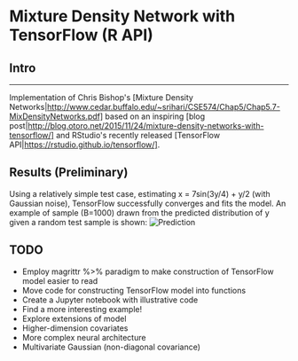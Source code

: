 # Mixture Density Network with TensorFlow (R API)
## Intro
---
Implementation of Chris Bishop's [Mixture Density Networks|http://www.cedar.buffalo.edu/~srihari/CSE574/Chap5/Chap5.7-MixDensityNetworks.pdf] 
based on an inspiring [blog post|http://blog.otoro.net/2015/11/24/mixture-density-networks-with-tensorflow/] and RStudio's recently
released [TensorFlow API|https://rstudio.github.io/tensorflow/].

## Results (Preliminary)
Using a relatively simple test case, estimating x = 7sin(3y/4) + y/2 (with Gaussian noise), TensorFlow successfully converges and fits the model. 
An example of sample (B=1000) drawn from the predicted distribution of y given a random test sample
is shown:
![Prediction](../assets/prediction.png)

## TODO
*  Employ magrittr %>% paradigm to make construction of TensorFlow model easier to read
*  Move code for constructing TensorFlow model into functions
*  Create a Jupyter notebook with illustrative code
*  Find a more interesting example!
*  Explore extensions of model
  *  Higher-dimension covariates
  *  More complex neural architecture
  *  Multivariate Gaussian (non-diagonal covariance)

